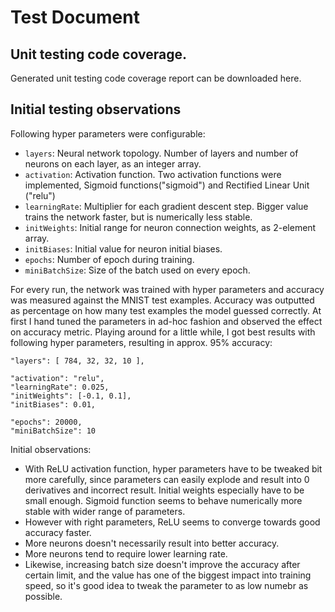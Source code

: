 
# Test Document

## Unit testing code coverage.

Generated unit testing code coverage report can be downloaded here.

## Initial testing observations

Following hyper parameters were configurable:

- `layers`: Neural network topology. Number of layers and number of neurons on each layer, as an integer array.    
- `activation`: Activation function. Two activation functions were implemented, Sigmoid functions("sigmoid") and Rectified Linear Unit ("relu")
- `learningRate`: Multiplier for each gradient descent step. Bigger value trains the network faster, but is numerically less stable.
- `initWeights`: Initial range for neuron connection weights, as 2-element array. 
- `initBiases`: Initial value for neuron initial biases.
- `epochs`: Number of epoch during training.
- `miniBatchSize`: Size of the batch used on every epoch.

For every run, the network was trained with hyper parameters and accuracy was measured against the MNIST test examples. Accuracy was outputted as percentage on how many test examples the model guessed correctly. At first I hand tuned the parameters in ad-hoc fashion and observed the effect on accuracy metric. Playing around for a little while, I got best results with following hyper parameters, resulting in approx. 95% accuracy:
```
"layers": [ 784, 32, 32, 10 ],

"activation": "relu",
"learningRate": 0.025,
"initWeights": [-0.1, 0.1],
"initBiases": 0.01,

"epochs": 20000,
"miniBatchSize": 10
```

Initial observations:
 - With ReLU activation function, hyper parameters have to be tweaked bit more carefully, since parameters can easily explode and result into 0 derivatives and incorrect result. Initial weights especially have to be small enough. Sigmoid function seems to behave numerically more stable with wider range of parameters.
 - However with right parameters, ReLU seems to converge towards good accuracy faster.
 - More neurons doesn't necessarily result into better accuracy.
 - More neurons tend to require lower learning rate.
 - Likewise, increasing batch size doesn't improve the accuracy after certain limit, and the value has one of the biggest impact into training speed, so it's good idea to tweak the parameter to as low numebr as possible.



